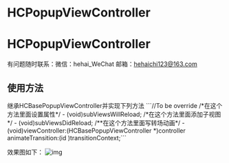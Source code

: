 # HCPopupViewController
# HCPopupViewController
有问题随时联系：微信：hehai_WeChat 邮箱：hehaichi123@163.com

<h2>使用方法</h2>
继承HCBasePopupViewController并实现下列方法
```//To be override
/*在这个方法里面设置属性*/
- (void)subViewsWillReload;
/*在这个方法里面添加子视图*/
- (void)subViewsDidReload;
/**在这个方法里面写转场动画*/
- (void)viewController:(HCBasePopupViewController *)controller animateTransition:(id <UIViewControllerContextTransitioning>)transitionContext;```

效果图如下：
![img](https://github.com/absss/HCPopupViewController/blob/master/gif4.gif)

